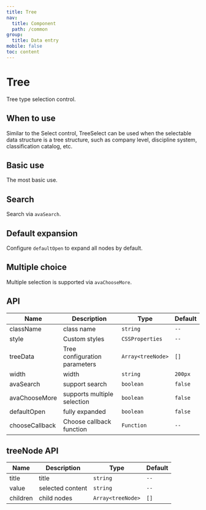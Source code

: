 ```yaml
---
title: Tree
nav:
  title: Component
  path: /common
group:
  title: Data entry
mobile: false
toc: content
---
```


# Tree

Tree type selection control.

## When to use

Similar to the Select control, TreeSelect can be used when the selectable data structure is a tree structure, such as company level, discipline system, classification catalog, etc.

## Basic use

The most basic use.

<code src="./demos/index1.tsx"></code>

## Search

Search via `avaSearch`.

<code src="./demos/index2.tsx"></code>

## Default expansion

Configure `defaultOpen` to expand all nodes by default.

<code src="./demos/index3.tsx"></code>

## Multiple choice

Multiple selection is supported via `avaChooseMore`.

<code src="./demos/index4.tsx"></code>

## API

| Name           | Description                   | Type              | Default |
| -------------- | ----------------------------- | ----------------- | ------- |
| className      | class name                    | `string`          | `--`    |
| style          | Custom styles                 | `CSSProperties`   | `--`    |
| treeData       | Tree configuration parameters | `Array<treeNode>` | `[]`    |
| width          | width                         | `string`          | `200px` |
| avaSearch      | support search                | `boolean`         | `false` |
| avaChooseMore  | supports multiple selection   | `boolean`         | `false` |
| defaultOpen    | fully expanded                | `boolean`         | `false` |
| chooseCallback | Choose callback function      | `Function`        | `--`    |

## treeNode API

| Name     | Description      | Type              | Default |
| -------- | ---------------- | ----------------- | ------- |
| title    | title            | `string`          | `--`    |
| value    | selected content | `string`          | `--`    |
| children | child nodes      | `Array<treeNode>` | `[]`    |
